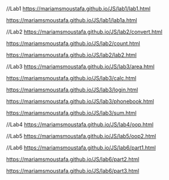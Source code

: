 //Lab1
https://mariamsmoustafa.github.io/JS/lab1/lab1.html

https://mariamsmoustafa.github.io/JS/lab1/lab1a.html

//Lab2
https://mariamsmoustafa.github.io/JS/lab2/convert.html

https://mariamsmoustafa.github.io/JS/lab2/count.html

https://mariamsmoustafa.github.io/JS/lab2/lab2.html

//Lab3
https://mariamsmoustafa.github.io/JS/lab3/area.html

https://mariamsmoustafa.github.io/JS/lab3/calc.html

https://mariamsmoustafa.github.io/JS/lab3/login.html

https://mariamsmoustafa.github.io/JS/lab3/phonebook.html

https://mariamsmoustafa.github.io/JS/lab3/sum.html

//Lab4
https://mariamsmoustafa.github.io/JS/lab4/oop.html

//Lab5
https://mariamsmoustafa.github.io/JS/lab5/oop2.html

//Lab6
https://mariamsmoustafa.github.io/JS/lab6/part1.html

https://mariamsmoustafa.github.io/JS/lab6/part2.html

https://mariamsmoustafa.github.io/JS/lab6/part3.html

